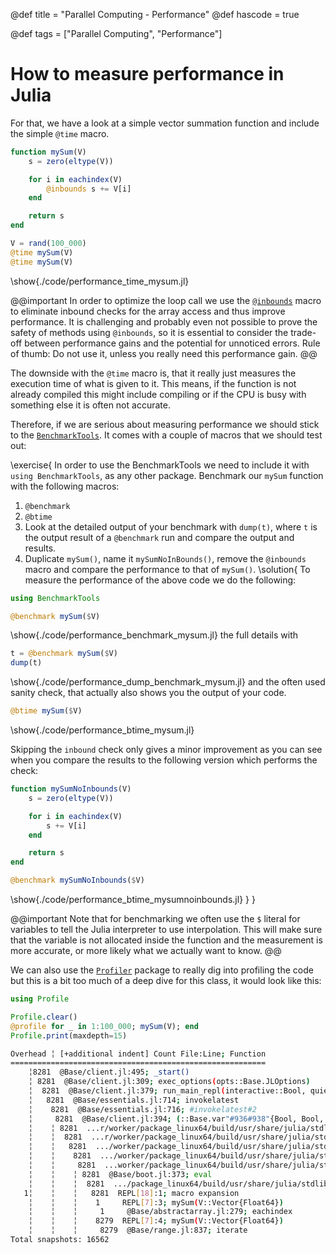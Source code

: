 @def title = "Parallel Computing - Performance"
@def hascode = true

@def tags = ["Parallel Computing", "Performance"]

# How to measure performance in Julia

For that, we have a look at a simple vector summation function and include the simple `@time` macro.
```julia:./code/performance_time_mysum.jl
function mySum(V)
    s = zero(eltype(V))

    for i in eachindex(V)
        @inbounds s += V[i]
    end

    return s
end

V = rand(100_000)
@time mySum(V)
@time mySum(V)
```
\show{./code/performance_time_mysum.jl}

@@important
In order to optimize the loop call we use the [`@inbounds`](https://docs.julialang.org/en/v1/devdocs/boundscheck/) macro to eliminate inbound checks for the array access and thus improve performance. It is challenging and probably even not possible to prove the safety of methods using `@inbounds`, so it is essential to consider the trade-off between performance gains and the potential for unnoticed errors. Rule of thumb: Do not use it, unless you really need this performance gain.
@@

The downside with the `@time` macro is, that it really just measures the execution time of what is given to it.
This means, if the function is not already compiled this might include compiling or if the CPU is busy with something else it is often not accurate.

Therefore, if we are serious about measuring performance we should stick to the [`BenchmarkTools`](https://juliaci.github.io/BenchmarkTools.jl/stable/).
It comes with a couple of macros that we should test out:

\exercise{
In order to use the BenchmarkTools we need to include it with `using BenchmarkTools`, as any other package.
Benchmark our `mySum` function with the following macros:
1. `@benchmark`
1. `@btime` 
1. Look at the detailed output of your benchmark with `dump(t)`, where `t` is the output result of a `@benchmark` run and compare the output and results.
1. Duplicate `mySum()`, name it `mySumNoInBounds()`, remove the `@inbounds` macro and compare the performance to that of `mySum()`.
\solution{
To measure the performance of the above code we do the following:
```julia:./code/performance_benchmark_mysum.jl
using BenchmarkTools

@benchmark mySum($V)
```
\show{./code/performance_benchmark_mysum.jl}
the full details with 
```julia:./code/performance_dump_benchmark_mysum.jl
t = @benchmark mySum($V)
dump(t)
```
\show{./code/performance_dump_benchmark_mysum.jl}
and the often used sanity check, that actually also shows you the output of your code.
```julia:./code/performance_btime_mysum.jl
@btime mySum($V)
```
\show{./code/performance_btime_mysum.jl}

Skipping the `inbound` check only gives a minor improvement as you can see when you compare the results to the following version which performs the check:

```julia:./code/performance_btime_mysumnoinbounds.jl
function mySumNoInbounds(V)
    s = zero(eltype(V))

    for i in eachindex(V)
        s += V[i]
    end

    return s
end

@benchmark mySumNoInbounds($V)
```
\show{./code/performance_btime_mysumnoinbounds.jl}
}
}

@@important
Note that for benchmarking we often use the `$` literal for variables to tell the Julia interpreter to use interpolation.
This will make sure that the variable is not allocated inside the function and the measurement is more accurate, or more likely what we actually want to know.
@@ 

We can also use the [`Profiler`](https://docs.julialang.org/en/v1/manual/profile/#Profiling) package to really dig into profiling the code but this is a bit too much of a deep dive for this class, it would look like this:
```julia:./code/performance.jl
using Profile

Profile.clear()
@profile for _ in 1:100_000; mySum(V); end
Profile.print(maxdepth=15)
```
```bash
Overhead ╎ [+additional indent] Count File:Line; Function
=========================================================
    ╎8281  @Base/client.jl:495; _start()
    ╎ 8281  @Base/client.jl:309; exec_options(opts::Base.JLOptions)
    ╎  8281  @Base/client.jl:379; run_main_repl(interactive::Bool, quiet::Bool, banner::Bool, history_file::Bool, color_set::Bool)
    ╎   8281  @Base/essentials.jl:714; invokelatest
    ╎    8281  @Base/essentials.jl:716; #invokelatest#2
    ╎     8281  @Base/client.jl:394; (::Base.var"#936#938"{Bool, Bool, Bool})(REPL::Module)
    ╎    ╎ 8281  ...r/worker/package_linux64/build/usr/share/julia/stdlib/v1.7/REPL/src/REPL.jl:351; run_repl(repl::REPL.AbstractREPL, consumer::Any)
    ╎    ╎  8281  ...r/worker/package_linux64/build/usr/share/julia/stdlib/v1.7/REPL/src/REPL.jl:364; run_repl(repl::REPL.AbstractREPL, consumer::Any; backend_on_current_task::Bool)
    ╎    ╎   8281  .../worker/package_linux64/build/usr/share/julia/stdlib/v1.7/REPL/src/REPL.jl:231; start_repl_backend(backend::REPL.REPLBackend, consumer::Any)
    ╎    ╎    8281  .../worker/package_linux64/build/usr/share/julia/stdlib/v1.7/REPL/src/REPL.jl:246; repl_backend_loop(backend::REPL.REPLBackend)
    ╎    ╎     8281  ...worker/package_linux64/build/usr/share/julia/stdlib/v1.7/REPL/src/REPL.jl:150; eval_user_input(ast::Any, backend::REPL.REPLBackend)
    ╎    ╎    ╎ 8281  @Base/boot.jl:373; eval
    ╎    ╎    ╎  8281  .../package_linux64/build/usr/share/julia/stdlib/v1.7/Profile/src/Profile.jl:28; top-level scope
   1╎    ╎    ╎   8281  REPL[18]:1; macro expansion
    ╎    ╎    ╎    1     REPL[7]:3; mySum(V::Vector{Float64})
    ╎    ╎    ╎     1     @Base/abstractarray.jl:279; eachindex
    ╎    ╎    ╎    8279  REPL[7]:4; mySum(V::Vector{Float64})
    ╎    ╎    ╎     8279  @Base/range.jl:837; iterate
Total snapshots: 16562
```